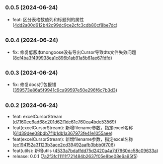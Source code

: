 ## <small>0.0.5 (2024-06-24)</small>

* feat: 区分表格数值列和标题列的属性 ([4dd2a00d612b42c99dc9ce2cfc3cdb80cf8be7dc](https://github.com/njzzzz/-opennd-lib/commit/4dd2a00d612b42c99dc9ce2cfc3cdb80cf8be7dc))



## <small>0.0.4 (2024-06-24)</small>

* fix: 修复低版本mongoose没有导出Cursor导致dts文件失效问题 ([8cf4ba3f499938ea1c896b1ab91a5b61ae67fdfd](https://github.com/njzzzz/-opennd-lib/commit/8cf4ba3f499938ea1c896b1ab91a5b61ae67fdfd))



## <small>0.0.3 (2024-06-24)</small>

* fix: 修复docs打包报错 ([359573e86a5f9941c9ca99597e50e296f6c7b3d3](https://github.com/njzzzz/-opennd-lib/commit/359573e86a5f9941c9ca99597e50e296f6c7b3d3))



## <small>0.0.2 (2024-06-24)</small>

* feat: excelCursorStream ([d7160ee6ad68c201d62f1dc61c760ea4bde53569](https://github.com/njzzzz/-opennd-lib/commit/d7160ee6ad68c201d62f1dc61c760ea4bde53569))
* feat(excelCursorStream): 新增filename参数，指定excel名称 ([61d39dee08bdb7f1b1db1a367973fe41e1055aee](https://github.com/njzzzz/-opennd-lib/commit/61d39dee08bdb7f1b1db1a367973fe41e1055aee))
* feat(excelCursorStream): 新增filename参数，指定excel名称 ([ec194152a31123b3ace2cd39492aafb3bbb0f706](https://github.com/njzzzz/-opennd-lib/commit/ec194152a31123b3ace2cd39492aafb3bbb0f706))
* feat(utils): 新增utils ([4533a7bdaffdd75d2420a4a7d7660dc58c09633a](https://github.com/njzzzz/-opennd-lib/commit/4533a7bdaffdd75d2420a4a7d7660dc58c09633a))
* release: 0.0.1 ([7a2f3fc11111f721484b2637f05e8be08e6a95f5](https://github.com/njzzzz/-opennd-lib/commit/7a2f3fc11111f721484b2637f05e8be08e6a95f5))




